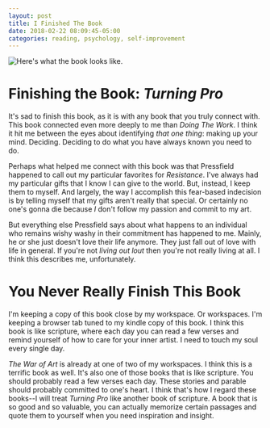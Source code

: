 ```yaml
---
layout: post
title: I Finished The Book
date: 2018-02-22 08:09:45-05:00
categories: reading, psychology, self-improvement
---
```

![Here's what the book looks like.](https://images-na.ssl-images-amazon.com/images/I/41m7L8FrIzL._SX310_BO1,204,203,200_.jpg "Turning Pro")

# Finishing the Book: _Turning Pro_

It's sad to finish this book, as it is with any book that you truly connect with.  This book connected even more deeply to me than _Doing The Work_.  I think it hit me between the eyes about identifying _that one thing_: making up your mind.  Deciding.  Deciding to do what you have always known you need to do.

Perhaps what helped me connect with this book was that Pressfield happened to call out my particular favorites for _Resistance_.  I've always had my particular gifts that I know I can give to the world.  But, instead, I keep them to myself.  And largely, the way I accomplish this fear-based indecision is by telling myself that my gifts aren't really that special.  Or certainly no one's gonna die because _I_ don't follow my passion and commit to my art.  

But everything else Pressfield says about what happens to an individual who remains wishy washy in their commitment has happened to me.  Mainly, he or she just doesn't love their life anymore.  They just fall out of love with life in general.  If you're not _living out lout_ then you're not really living at all.  I think this describes me, unfortunately.

# You Never Really Finish This Book

I'm keeping a copy of this book close by my workspace.  Or workspaces.  I'm keeping a browser tab tuned to my kindle copy of this book.  I think this book is like scripture, where each day you can read a few verses and remind yourself of how to care for your inner artist.  I need to touch my soul every single day.  

_The War of Art_ is already at one of two of my workspaces.  I think this is a terrific book as well.  It's also one of those books that is like scripture.  You should probably read a few verses each day.  These stories and parable should probably committed to one's heart.  I think that's how I regard these books--I will treat _Turning Pro_ like another book of scripture.  A book that is so good and so valuable, you can actually memorize certain passages and quote them to yourself when you need inspiration and insight.